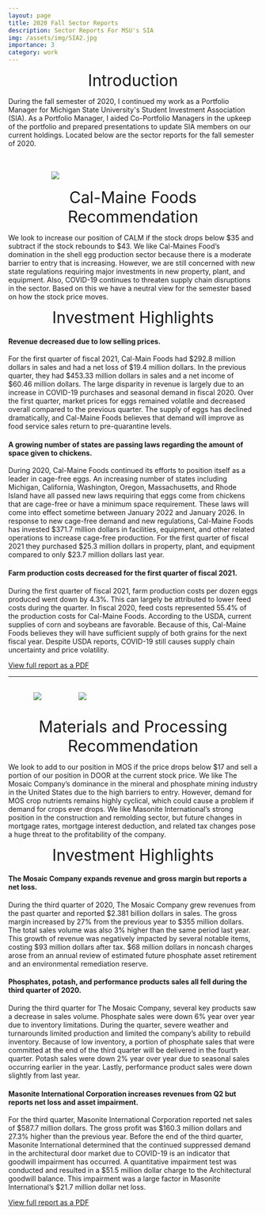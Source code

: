 ```yaml
---
layout: page
title: 2020 Fall Sector Reports
description: Sector Reports For MSU's SIA
img: /assets/img/SIA2.jpg
importance: 3
category: work
---
```


<p style="text-align: center;"><font size="+3">Introduction</font></p>

During the fall semester of 2020, I continued my work as a Portfolio Manager for Michigan State University's Student Investment Association (SIA). As a Portfolio Manager, I aided Co-Portfolio Managers in the upkeep of the portfolio and prepared presentations to update SIA members on our current holdings. Located below are the sector reports for the fall semester of 2020.

<br />
<br />

<div class="img">
&nbsp;&nbsp;&nbsp;&nbsp;&nbsp;&nbsp;&nbsp;&nbsp;&nbsp;&nbsp;&nbsp;&nbsp;&nbsp;&nbsp;&nbsp;&nbsp;&nbsp;&nbsp;&nbsp;&nbsp;&nbsp;
    <img class="col two" src="{{ site.baseurl }}/assets/img/CALM.png">
</div>


<p style="text-align: center;"><font size="+3"> Cal-Maine Foods Recommendation</font></p>

We look to increase our position of CALM if the stock drops below $35 and subtract if the stock rebounds to $43. We like Cal-Maines Food’s domination in the shell egg production sector because there is a moderate barrier to entry that is increasing. However, we are still concerned with new state regulations requiring major investments in new property, plant, and equipment. Also, COVID-19 continues to threaten supply chain disruptions in the sector. Based on this we have a neutral view for the semester based on how the stock price moves. 

<p style="text-align: center;"><font size="+3">Investment Highlights</font></p>

#### Revenue decreased due to low selling prices.
For the first quarter of fiscal 2021, Cal-Main Foods had $292.8 million dollars in sales and had a net loss of $19.4 million dollars. In the previous quarter, they had $453.33 million dollars in sales and a net income of $60.46 million dollars. The large disparity in revenue is largely due to an increase in COVID-19 purchases and seasonal demand in fiscal 2020. Over the first quarter, market prices for eggs remained volatile and decreased overall compared to the previous quarter. The supply of eggs has declined dramatically, and Cal-Maine Foods believes that demand will improve as food service sales return to pre-quarantine levels.  

#### A growing number of states are passing laws regarding the amount of space given to chickens.
During 2020, Cal-Maine Foods continued its efforts to position itself as a leader in cage-free eggs. An increasing number of states including Michigan, California, Washington, Oregon, Massachusetts, and Rhode Island have all passed new laws requiring that eggs come from chickens that are cage-free or have a minimum space requirement. These laws will come into effect sometime between January 2022 and January 2026. In response to new cage-free demand and new regulations, Cal-Maine Foods has invested $371.7 million dollars in facilities, equipment, and other related operations to increase cage-free production. For the first quarter of fiscal 2021 they purchased $25.3 million dollars in property, plant, and equipment compared to only $23.7 million dollars last year. 

#### Farm production costs decreased for the first quarter of fiscal 2021.
During the first quarter of fiscal 2021, farm production costs per dozen eggs produced went down by 4.3%. This can largely be attributed to lower feed costs during the quarter. In fiscal 2020, feed costs represented 55.4% of the production costs for Cal-Maine Foods. According to the USDA, current supplies of corn and soybeans are favorable. Because of this, Cal-Maine Foods believes they will have sufficient supply of both grains for the next fiscal year. Despite USDA reports, COVID-19 still causes supply chain uncertainty and price volatility. 

[View full report as a PDF](/assets/pdf/CALM2020.pdf)

---



<br /> 

<div class="img">
    &nbsp;&nbsp;&nbsp;&nbsp;&nbsp;&nbsp;&nbsp;&nbsp;&nbsp;&nbsp;&nbsp;&nbsp;
    <img class="col one" src="{{ site.baseurl }}/assets/img/DOOR.png"> &nbsp;&nbsp;&nbsp;&nbsp;&nbsp;&nbsp;&nbsp;&nbsp;&nbsp;&nbsp;&nbsp;&nbsp;&nbsp;&nbsp;&nbsp;&nbsp;&nbsp;
    <img class="col one" src="{{ site.baseurl }}/assets/img/MOS.png">  
</div>

<br />

<p style="text-align: center;"><font size="+3"> Materials and Processing Recommendation</font></p>

We look to add to our position in MOS if the price drops below $17 and sell a portion of our position in DOOR at the current stock price. We like The Mosaic Company’s dominance in the mineral and phosphate mining industry in the United States due to the high barriers to entry. However, demand for MOS crop nutrients remains highly cyclical, which could cause a problem if demand for crops ever drops. We like Masonite International’s strong position in the construction and remolding sector, but future changes in mortgage rates, mortgage interest deduction, and related tax changes pose a huge threat to the profitability of the company. 

<p style="text-align: center;"><font size="+3">Investment Highlights</font></p>

#### The Mosaic Company expands revenue and gross margin but reports a net loss. 
During the third quarter of 2020, The Mosaic Company grew revenues from the past quarter and reported $2.381 billion dollars in sales. The gross margin increased by 27% from the previous year to $355 million dollars. The total sales volume was also 3% higher than the same period last year. This growth of revenue was negatively impacted by several notable items, costing $93 million dollars after tax. $68 million dollars in noncash charges arose from an annual review of estimated future phosphate asset retirement and an environmental remediation reserve. 

#### Phosphates, potash, and performance products sales all fell during the third quarter of 2020.
During the third quarter for The Mosaic Company, several key products saw a decrease in sales volume. Phosphate sales were down 6% year over year due to inventory limitations. During the quarter, severe weather and turnarounds limited production and limited the company’s ability to rebuild inventory. Because of low inventory, a portion of phosphate sales that were committed at the end of the third quarter will be delivered in the fourth quarter. Potash sales were down 2% year over year due to seasonal sales occurring earlier in the year. Lastly, performance product sales were down slightly from last year. 

#### Masonite International Corporation increases revenues from Q2 but reports net loss and asset impairment.
For the third quarter, Masonite International Corporation reported net sales of $587.7 million dollars. The gross profit was $160.3 million dollars and 27.3% higher than the previous year. Before the end of the third quarter, Masonite International determined that the continued suppressed demand in the architectural door market due to COVID-19 is an indicator that goodwill impairment has occurred. A quantitative impairment test was conducted and resulted in a $51.5 million dollar charge to the Architectural goodwill balance. This impairment was a large factor in Masonite International’s $21.7 million dollar net loss. 

[View full report as a PDF](/assets/pdf/DOOR2020.pdf)